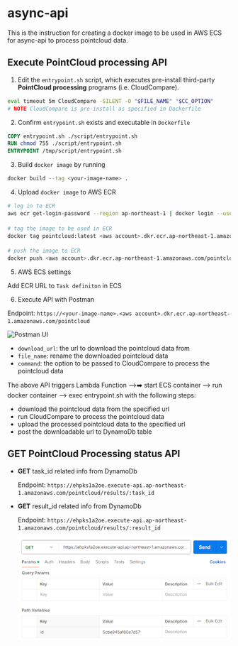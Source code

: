 # async-api

This is the instruction for creating a docker image to be used in AWS ECS for async-api to process pointcloud data.

## Execute PointCloud processing API

1. Edit the `entrypoint.sh` script, which executes pre-install third-party **PointCloud processing** programs (i.e. CloudCompare).
```bash
eval timeout 5m CloudCompare -SILENT -O "$FILE_NAME" "$CC_OPTION"
# NOTE CloudCompare is pre-install as specified in Dockerfile
```
2. Confirm `entrypoint.sh` exists and executable in `Dockerfile`
```dockerfile
COPY entrypoint.sh ./script/entrypoint.sh
RUN chmod 755 ./script/entrypoint.sh
ENTRYPOINT /tmp/script/entrypoint.sh
```
3. Build `docker image` by running 
```bash
docker build --tag <your-image-name> .
```
4. Upload `docker image` to AWS ECR
```bash
# log in to ECR
aws ecr get-login-password --region ap-northeast-1 | docker login --username AWS --password-stdin <aws account>.dkr.ecr.ap-northeast-1.amazonaws.com

# tag the image to be used in ECR
docker tag pointcloud:latest <aws account>.dkr.ecr.ap-northeast-1.amazonaws.com/pointcloud:latest

# push the image to ECR
docker push <aws account>.dkr.ecr.ap-northeast-1.amazonaws.com/pointcloud:latest
```
5. AWS ECS settings

Add ECR URL to `Task definiton` in ECS

6. Execute API with Postman

Endpoint: `https://<your-image-name>.<aws account>.dkr.ecr.ap-northeast-1.amazonaws.com/pointcloud`

![Postman UI](./images/image.png)

- `download_url`: the url to download the pointcloud data from
- `file_name`: rename the downloaded pointcloud data
- `command`: the option to be passed to CloudCompare to process the pointcloud data

The above API triggers Lambda Function -->:arrow_right: start ECS container --> run docker container --> exec entrypoint.sh with the following steps:

- download the pointcloud data from the specified url
- run CloudCompare to process the pointcloud data
- upload the processed pointcloud data to the specified url
- post the downloadable url to DynamoDb table

## GET PointCloud Processing status API
- **GET** task_id related info from DynamoDb

    Endpoint: `https://ehpks1a2oe.execute-api.ap-northeast-1.amazonaws.com/pointcloud/results/:task_id`

- **GET** result_id related info from DynamoDb

    Endpoint: `https://ehpks1a2oe.execute-api.ap-northeast-1.amazonaws.com/pointcloud/results/:result_id`

    ![alt text](./images/image2.png)